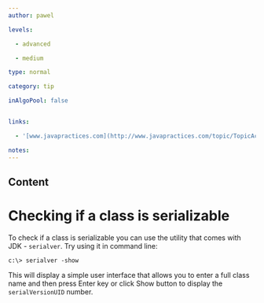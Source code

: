 ```yaml
---
author: pawel

levels:

  - advanced

  - medium

type: normal

category: tip

inAlgoPool: false


links:

  - '[www.javapractices.com](http://www.javapractices.com/topic/TopicAction.do?Id=45){website}'

notes: 
---
```

## Content
# Checking if a class is serializable

To check if a class is serializable you can use the utility that comes with JDK - `serialver`. Try using it in command line:

```
c:\> serialver -show
```
This will display a simple user interface that allows you to enter a full class name and then press Enter key or click Show button to display the `serialVersionUID` number.

